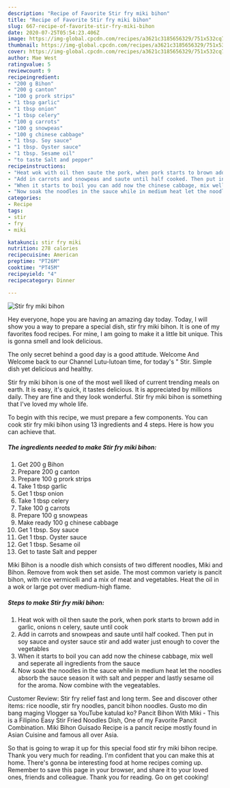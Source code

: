 ```yaml
---
description: "Recipe of Favorite Stir fry miki bihon"
title: "Recipe of Favorite Stir fry miki bihon"
slug: 667-recipe-of-favorite-stir-fry-miki-bihon
date: 2020-07-25T05:54:23.406Z
image: https://img-global.cpcdn.com/recipes/a3621c3185656329/751x532cq70/stir-fry-miki-bihon-recipe-main-photo.jpg
thumbnail: https://img-global.cpcdn.com/recipes/a3621c3185656329/751x532cq70/stir-fry-miki-bihon-recipe-main-photo.jpg
cover: https://img-global.cpcdn.com/recipes/a3621c3185656329/751x532cq70/stir-fry-miki-bihon-recipe-main-photo.jpg
author: Mae West
ratingvalue: 5
reviewcount: 9
recipeingredient:
- "200 g Bihon"
- "200 g canton"
- "100 g prork strips"
- "1 tbsp garlic"
- "1 tbsp onion"
- "1 tbsp celery"
- "100 g carrots"
- "100 g snowpeas"
- "100 g chinese cabbage"
- "1 tbsp. Soy sauce"
- "1 tbsp. Oyster sauce"
- "1 tbsp. Sesame oil"
- "to taste Salt and pepper"
recipeinstructions:
- "Heat wok with oil then saute the pork, when pork starts to brown add in garlic, onions n celery, saute until cook"
- "Add in carrots and snowpeas and saute until half cooked. Then put in soy sauce and oyster sauce stir and add water just enough to cover the vegetables"
- "When it starts to boil you can add now the chinese cabbage, mix well and seperate all ingredients from the sauce"
- "Now soak the noodles in the sauce while in medium heat let the noodles absorb the sauce season it with salt and pepper and lastly sesame oil for the aroma. Now combine with the vegeatables."
categories:
- Recipe
tags:
- stir
- fry
- miki

katakunci: stir fry miki 
nutrition: 278 calories
recipecuisine: American
preptime: "PT26M"
cooktime: "PT45M"
recipeyield: "4"
recipecategory: Dinner

---
```



![Stir fry miki bihon](https://img-global.cpcdn.com/recipes/a3621c3185656329/751x532cq70/stir-fry-miki-bihon-recipe-main-photo.jpg)

Hey everyone, hope you are having an amazing day today. Today, I will show you a way to prepare a special dish, stir fry miki bihon. It is one of my favorites food recipes. For mine, I am going to make it a little bit unique. This is gonna smell and look delicious.

The only secret behind a good day is a good attitude. Welcome And Welcome back to our Channel Lutu-lutoan time, for today&#39;s &#34; Stir. Simple dish yet delicious and healthy.

Stir fry miki bihon is one of the most well liked of current trending meals on earth. It is easy, it's quick, it tastes delicious. It is appreciated by millions daily. They are fine and they look wonderful. Stir fry miki bihon is something that I've loved my whole life.


To begin with this recipe, we must prepare a few components. You can cook stir fry miki bihon using 13 ingredients and 4 steps. Here is how you can achieve that.

<!--inarticleads1-->

##### The ingredients needed to make Stir fry miki bihon:

1. Get 200 g Bihon
1. Prepare 200 g canton
1. Prepare 100 g prork strips
1. Take 1 tbsp garlic
1. Get 1 tbsp onion
1. Take 1 tbsp celery
1. Take 100 g carrots
1. Prepare 100 g snowpeas
1. Make ready 100 g chinese cabbage
1. Get 1 tbsp. Soy sauce
1. Get 1 tbsp. Oyster sauce
1. Get 1 tbsp. Sesame oil
1. Get to taste Salt and pepper


Miki Bihon is a noodle dish which consists of two different noodles, Miki and Bihon. Remove from wok then set aside. The most common variety is pancit bihon, with rice vermicelli and a mix of meat and vegetables. Heat the oil in a wok or large pot over medium-high flame. 

<!--inarticleads2-->

##### Steps to make Stir fry miki bihon:

1. Heat wok with oil then saute the pork, when pork starts to brown add in garlic, onions n celery, saute until cook
1. Add in carrots and snowpeas and saute until half cooked. Then put in soy sauce and oyster sauce stir and add water just enough to cover the vegetables
1. When it starts to boil you can add now the chinese cabbage, mix well and seperate all ingredients from the sauce
1. Now soak the noodles in the sauce while in medium heat let the noodles absorb the sauce season it with salt and pepper and lastly sesame oil for the aroma. Now combine with the vegeatables.


Customer Review: Stir fry relief fast and long term. See and discover other items: rice noodle, stir fry noodles, pancit bihon noodles. Gusto mo din bang maging Vlogger sa YouTube katulad ko? Pancit Bihon With Miki - This is a Filipino Easy Stir Fried Noodles Dish, One of my Favorite Pancit Combination. Miki Bihon Guisado Recipe is a pancit recipe mostly found in Asian Cuisine and famous all over Asia. 

So that is going to wrap it up for this special food stir fry miki bihon recipe. Thank you very much for reading. I'm confident that you can make this at home. There's gonna be interesting food at home recipes coming up. Remember to save this page in your browser, and share it to your loved ones, friends and colleague. Thank you for reading. Go on get cooking!
